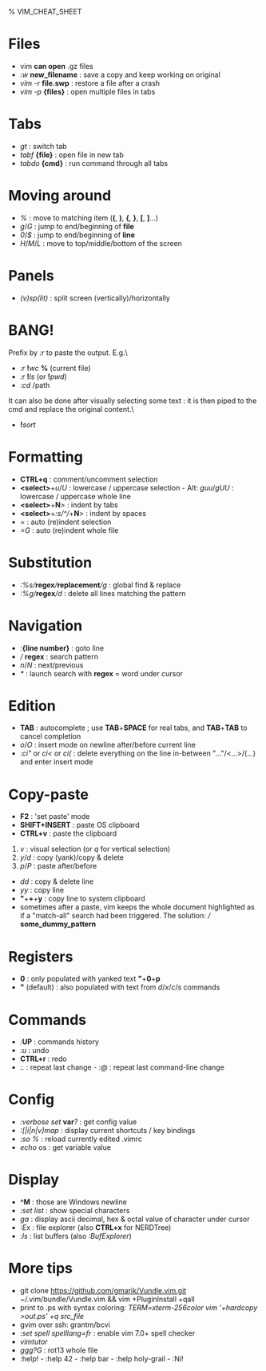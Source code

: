 % VIM_CHEAT_SHEET

Files
=====
- vim __can open__ .gz files
- *:w* __new_filename__ : save a copy and keep working on original
- *vim -r* __file.swp__ : restore a file after a crash
- *vim -p* __{files}__ : open multiple files in tabs

Tabs
====
- *gt* : switch tab
- *tabf* __{file}__ : open file in new tab
- *tabdo* __{cmd}__ : run command through all tabs

Moving around
=============
- *%* : move to matching item (__(__, __)__, __{__, __}__, __[__, __]__...)
- *g*/*G* : jump to end/beginning of __file__
- *0*/*$* : jump to end/beginning of __line__
- *H*/*M*/*L* : move to top/middle/bottom of the screen

Panels
======
- *(v)sp(lit)* : split screen (vertically)/horizontally

BANG!
=====
Prefix by *:r* to paste the output. E.g.\
- *:r* __!__*wc* __%__ (current file)
- *:r* __!__*ls* (or __!__*pwd*)
- *:cd* /path


It can also be done after visually selecting some text : it is then piped to the cmd and replace the original content.\
- __!__*sort*


Formatting
==========
- __CTRL+q__ : comment/uncomment selection
- __\<select\>__+*u*/*U* : lowercase / uppercase selection - Alt: *guu*/*gUU* : lowercase / uppercase whole line
- __\<select\>__+__N__*>* : indent by tabs
- __\<select\>__+*:s/^/*+__N__*>* : indent by spaces
- *=* : auto (re)indent selection
- *=G* : auto (re)indent whole file

Substitution
============
- *:%s/*__regex__*/*__replacement__*/g* : global find & replace
- *:%g/*__regex__*/d* : delete all lines matching the pattern

Navigation
==========
- *:*__{line number}__ : goto line
- */* __regex__ : search pattern
- *n*/*N* : next/previous
- *\** : launch search with __regex__ = word under cursor

Edition
=========
- __TAB__ : autocomplete ; use __TAB__+__SPACE__ for real tabs, and __TAB__+__TAB__ to cancel completion
- *o*/*O* : insert mode on newline after/before current line
- *:ci"* or *ci<* or *ci(* : delete everything on the line in-between "..."/<...>/(...) and enter insert mode

Copy-paste
==========
- __F2__ : 'set paste' mode
- __SHIFT+INSERT__ : paste OS clipboard
- __CTRL+v__ : paste the clipboard
1. *v* : visual selection (or *q* for vertical selection)
2. *y*/*d* : copy (yank)/copy & delete
3. *p*/*P* : paste after/before
- *dd* : copy & delete line
- *yy* : copy line
- __"__+__+__+__y__ : copy line to system clipboard
- sometimes after a paste, vim keeps the whole document highlighted as if a "match-all" search had been triggered.
The solution: */* __some_dummy_pattern__

Registers
=========
- __0__ : only populated with yanked text  __"__+__0__+__p__
- __"__ (default) : also populated with text from *d*/*x*/*c*/*s* commands

Commands
========
- *:*__UP__ : commands history
- *:u* : undo
- __CTRL+r__ : redo
- *:.* : repeat last change - *:@* : repeat last command-line change

Config
======
- *:verbose set* __var__*?* : get config value
- *:[|i|n|v]map* : display current shortcuts / key bindings
- *:so %* : reload currently edited .vimrc
- *echo* os : get variable value

Display
=======
- **^M** : those are Windows newline
- *:set list* : show special characters
- *ga* : display ascii decimal, hex & octal value of character under cursor
- *:Ex* : file explorer (also __CTRL+x__ for NERDTree)
- *:ls* : list buffers (also *:BufExplorer*)

More tips
=========
- git clone https://github.com/gmarik/Vundle.vim.git ~/.vim/bundle/Vundle.vim && vim +PluginInstall +qall
- print to .ps with syntax coloring: *TERM=xterm-256color vim '+hardcopy >out.ps' +q src_file*
- gvim over ssh: grantm/bcvi
- *:set spell spelllang=fr* : enable vim 7.0+ spell checker
- *vimtutor*
- *ggg?G* : rot13 whole file
- :help!  - :help 42  - :help bar  -  :help holy-grail  -  :Ni!


